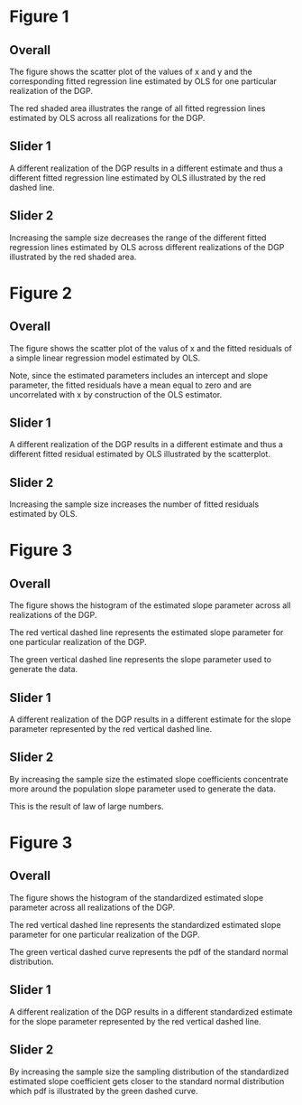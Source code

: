 
# Figure 1

## Overall

The figure shows the scatter plot of the values of x and y and the corresponding fitted regression line estimated by OLS for one particular realization of the DGP.

The red shaded area illustrates the range of all fitted regression lines estimated by OLS across all realizations for the DGP.

## Slider 1

A different realization of the DGP results in a different estimate and thus a different fitted regression line estimated by OLS illustrated by the red dashed line.

## Slider 2

Increasing the sample size decreases the range of the different fitted regression lines estimated by OLS across different realizations of the DGP illustrated by the red shaded area.

# Figure 2

## Overall

The figure shows the scatter plot of the valus of x and the fitted residuals of a simple linear regression model estimated by OLS.

Note, since the estimated parameters includes an intercept and slope parameter, the fitted residuals have a mean equal to zero and are uncorrelated with x by construction of the OLS estimator.

## Slider 1

A different realization of the DGP results in a different estimate and thus a different fitted residual estimated by OLS illustrated by the scatterplot.

## Slider 2

Increasing the sample size increases the number of fitted residuals estimated by OLS.

# Figure 3

## Overall

The figure shows the histogram of the estimated slope parameter across all realizations of the DGP.

The red vertical dashed line represents the estimated slope parameter for one particular realization of the DGP.

The green vertical dashed line represents the slope parameter used to generate the data.

## Slider 1

A different realization of the DGP results in a different estimate for the slope parameter represented by the red vertical dashed line.

## Slider 2

By increasing the sample size the estimated slope coefficients concentrate more around the population slope parameter used to generate the data.

This is the result of law of large numbers.

# Figure 3

## Overall

The figure shows the histogram of the standardized estimated slope parameter across all realizations of the DGP.

The red vertical dashed line represents the standardized estimated slope parameter for one particular realization of the DGP.

The green vertical dashed curve represents the pdf of the standard normal distribution.

## Slider 1

A different realization of the DGP results in a different standardized estimate for the slope parameter represented by the red vertical dashed line.

## Slider 2

By increasing the sample size the sampling distribution of the standardized estimated slope coefficient gets closer to the standard normal distribution which pdf is illustrated by the green dashed curve.
